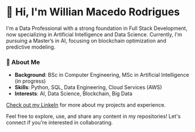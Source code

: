 # 👋 Hi, I'm Willian Macedo Rodrigues

I'm a Data Professional with a strong foundation in Full Stack Development, now specializing in Artificial Intelligence and Data Science. Currently, I'm pursuing a Master’s in AI, focusing on blockchain optimization and predictive modeling.

### 📄 About Me
- **Background**: BSc in Computer Engineering, MSc in Artificial Intelligence (in progress)
- **Skills**: Python, SQL, Data Engineering, Cloud Services (AWS)
- **Interests**: AI, Data Science, Blockchain, Big Data

[Check out my LinkeIn](https://www.linkedin.com/in/willian-macedo-rodrigues-379548209/) for more about my projects and experience.

Feel free to explore, use, and share any content in my repositories! Let's connect if you're interested in collaborating.
